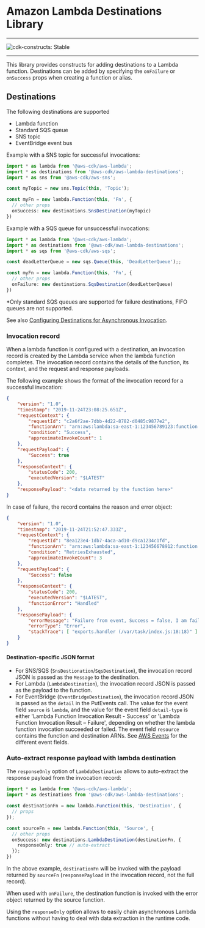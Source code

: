 # Amazon Lambda Destinations Library
<!--BEGIN STABILITY BANNER-->

---

![cdk-constructs: Stable](https://img.shields.io/badge/cdk--constructs-stable-success.svg?style=for-the-badge)

---

<!--END STABILITY BANNER-->

This library provides constructs for adding destinations to a Lambda function.
Destinations can be added by specifying the `onFailure` or `onSuccess` props when creating a function or alias.

## Destinations

The following destinations are supported

* Lambda function
* Standard SQS queue
* SNS topic
* EventBridge event bus

Example with a SNS topic for successful invocations:

```ts
import * as lambda from '@aws-cdk/aws-lambda';
import * as destinations from '@aws-cdk/aws-lambda-destinations';
import * as sns from '@aws-cdk/aws-sns';

const myTopic = new sns.Topic(this, 'Topic');

const myFn = new lambda.Function(this, 'Fn', {
  // other props
  onSuccess: new destinations.SnsDestination(myTopic)
})
```

Example with a SQS queue for unsuccessful invocations:

```ts
import * as lambda from '@aws-cdk/aws-lambda';
import * as destinations from '@aws-cdk/aws-lambda-destinations';
import * as sqs from '@aws-cdk/aws-sqs';

const deadLetterQueue = new sqs.Queue(this, 'DeadLetterQueue');;

const myFn = new lambda.Function(this, 'Fn', {
  // other props
  onFailure: new destinations.SqsDestination(deadLetterQueue)
})
```

*Only standard SQS queues are supported for failure destinations, FIFO queues are not supported.

See also [Configuring Destinations for Asynchronous Invocation](https://docs.aws.amazon.com/lambda/latest/dg/invocation-async.html#invocation-async-destinations).

### Invocation record

When a lambda function is configured with a destination, an invocation record is created by the Lambda service
when the lambda function completes. The invocation record contains the details of the function, its context, and
the request and response payloads.

The following example shows the format of the invocation record for a successful invocation:

```json
{
	"version": "1.0",
	"timestamp": "2019-11-24T23:08:25.651Z",
	"requestContext": {
		"requestId": "c2a6f2ae-7dbb-4d22-8782-d0485c9877e2",
		"functionArn": "arn:aws:lambda:sa-east-1:123456789123:function:event-destinations:$LATEST",
		"condition": "Success",
		"approximateInvokeCount": 1
	},
	"requestPayload": {
		"Success": true
	},
	"responseContext": {
		"statusCode": 200,
		"executedVersion": "$LATEST"
	},
	"responsePayload": "<data returned by the function here>"
}
```

In case of failure, the record contains the reason and error object:

```json
{
    "version": "1.0",
    "timestamp": "2019-11-24T21:52:47.333Z",
    "requestContext": {
        "requestId": "8ea123e4-1db7-4aca-ad10-d9ca1234c1fd",
        "functionArn": "arn:aws:lambda:sa-east-1:123456678912:function:event-destinations:$LATEST",
        "condition": "RetriesExhausted",
        "approximateInvokeCount": 3
    },
    "requestPayload": {
        "Success": false
    },
    "responseContext": {
        "statusCode": 200,
        "executedVersion": "$LATEST",
        "functionError": "Handled"
    },
    "responsePayload": {
        "errorMessage": "Failure from event, Success = false, I am failing!",
        "errorType": "Error",
        "stackTrace": [ "exports.handler (/var/task/index.js:18:18)" ]
    }
}
```

#### Destination-specific JSON format

* For SNS/SQS (`SnsDestionation`/`SqsDestination`), the invocation record JSON is passed as the `Message` to the destination.
* For Lambda (`LambdaDestination`), the invocation record JSON is passed as the payload to the function.
* For EventBridge (`EventBridgeDestination`), the invocation record JSON is passed as the `detail` in the PutEvents call.
The value for the event field `source` is `lambda`, and the value for the event field `detail-type`
is either 'Lambda Function Invocation Result - Success' or 'Lambda Function Invocation Result – Failure',
depending on whether the lambda function invocation succeeded or failed. The event field `resource`
contains the function and destination ARNs. See [AWS Events](https://docs.aws.amazon.com/eventbridge/latest/userguide/aws-events.html)
for the different event fields.

### Auto-extract response payload with lambda destination

The `responseOnly` option of `LambdaDestination` allows to auto-extract the response payload from the
invocation record:

```ts
import * as lambda from '@aws-cdk/aws-lambda';
import * as destinations from '@aws-cdk/aws-lambda-destinations';

const destinationFn = new lambda.Function(this, 'Destination', {
  // props
});

const sourceFn = new lambda.Function(this, 'Source', {
  // other props
  onSuccess: new destinations.LambdaDestination(destinationFn, {
    responseOnly: true // auto-extract
  });
})
```

In the above example, `destinationFn` will be invoked with the payload returned by `sourceFn`
(`responsePayload` in the invocation record, not the full record).

When used with `onFailure`, the destination function is invoked with the error object returned
by the source function.

Using the `responseOnly` option allows to easily chain asynchronous Lambda functions without
having to deal with data extraction in the runtime code.
